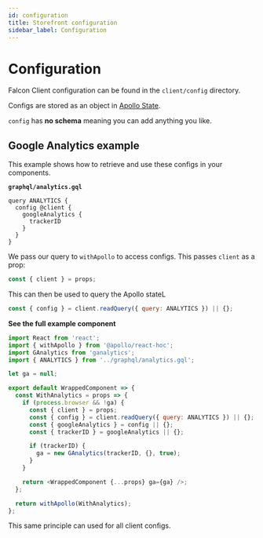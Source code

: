 ```yaml
---
id: configuration
title: Storefront configuration
sidebar_label: Configuration
---
```


# Configuration

Falcon Client configuration can be found in the `client/config` directory.

Configs are stored as an object in [Apollo State](/docs/storefront/state).

`config` has **no schema** meaning you can add anything you like.

## Google Analytics example

This example shows how to retrieve and use these configs in your components.

**`graphql/analytics.gql`**

```gql
query ANALYTICS {
  config @client {
    googleAnalytics {
      trackerID
    }
  }
}
```

We pass our query to `withApollo` to access configs. This passes `client` as a prop:

```js
const { client } = props;
```

This can then be used to query the Apollo stateL

```js
const { config } = client.readQuery({ query: ANALYTICS }) || {};
```

**See the full example component**

```js
import React from 'react';
import { withApollo } from '@apollo/react-hoc';
import GAnalytics from 'ganalytics';
import { ANALYTICS } from '../graphql/analytics.gql';

let ga = null;

export default WrappedComponent => {
  const WithAnalytics = props => {
    if (process.browser && !ga) {
      const { client } = props;
      const { config } = client.readQuery({ query: ANALYTICS }) || {};
      const { googleAnalytics } = config || {};
      const { trackerID } = googleAnalytics || {};

      if (trackerID) {
        ga = new GAnalytics(trackerID, {}, true);
      }
    }

    return <WrappedComponent {...props} ga={ga} />;
  };

  return withApollo(WithAnalytics);
};
```

This same principle can used for all client configs.
